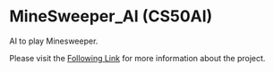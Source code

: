 # MineSweeper_AI (CS50AI)

AI to play Minesweeper.

Please visit the [Following Link](https://cs50.harvard.edu/ai/2020/projects/1/minesweeper/) for more information about the project.
